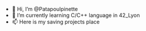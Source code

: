 - 👋  Hi, I’m @Patapoulpinette
- 🌱  I’m currently learning C/C++ language in 42_Lyon
- 📫  Here is my saving projects place
